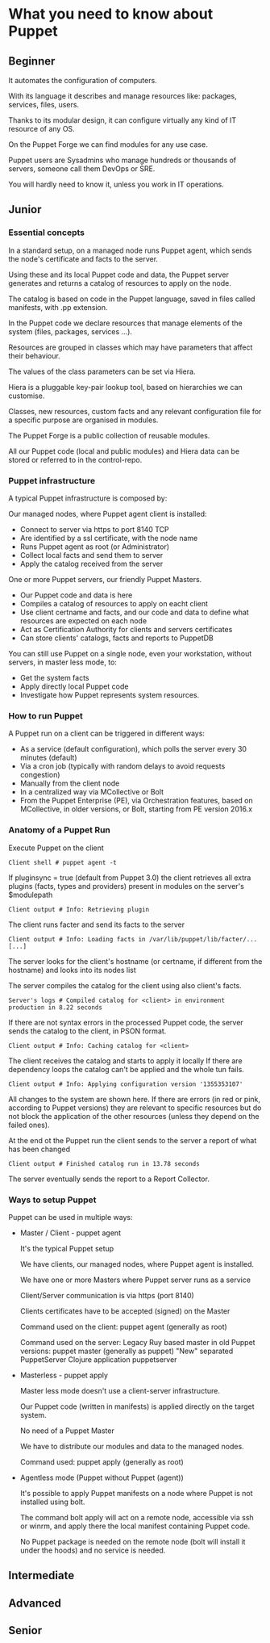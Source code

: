 # What you need to know about Puppet

## Beginner 

It automates the configuration of computers.

With its language it describes and manage resources
like: packages, services, files, users.

Thanks to its modular design, it can configure
virtually any kind of IT resource of any OS.

On the Puppet Forge we can find modules for
any use case.

Puppet users are Sysadmins who manage
hundreds or thousands of servers,
someone call them DevOps or SRE.

You will hardly need to know it,
unless you work in IT operations.


## Junior

### Essential concepts

In a standard setup, on a managed node runs Puppet agent,
which sends the node's certificate and facts to the server.

Using these and its local Puppet code and data,  the Puppet server
generates and returns a catalog of resources to apply on the node.

The catalog is based on code in the Puppet language,
saved in files called manifests, with .pp extension.

In the Puppet code we declare resources that manage
elements of the system (files, packages, services ...).

Resources are grouped in classes which
may have parameters that affect their behaviour.

The values of the class parameters can be set via Hiera.

Hiera is a pluggable key-pair lookup tool,
based on hierarchies we can customise.

Classes, new resources, custom facts and any relevant
configuration file for a specific purpose are organised in modules.

The Puppet Forge is a public collection of reusable modules.

All our Puppet code (local and public modules) and Hiera data
can be stored or referred to in the control-repo.

### Puppet infrastructure

A typical Puppet infrastructure is composed by:

Our managed nodes, where Puppet agent client is installed:

- Connect to server via https to port 8140 TCP
- Are identified by a ssl certificate, with the node name
- Runs Puppet agent as root (or Administrator)
- Collect local facts and send them to server
- Apply the catalog received from the server

One or more Puppet servers, our friendly Puppet Masters.

- Our Puppet code and data is here
- Compiles a catalog of resources to apply on eacht client
- Use client certname and facts, and our code and data
  to define what resources are expected on each node
- Act as Certification Authority for clients and servers certificates
- Can store clients' catalogs, facts and reports to PuppetDB
  
You can still use Puppet on a single node, even your workstation,
without servers, in master less mode, to:

- Get the system facts
- Apply directly local Puppet code
- Investigate how Puppet represents system resources.




### How to run Puppet

A Puppet run on a client can be triggered in different ways:

- As a service (default configuration), which polls the server every 30 minutes (default)
- Via a cron job (typically with random delays to avoid requests congestion)
- Manually from the client node
- In a centralized way via MCollective or Bolt
- From the Puppet Enterprise (PE), via Orchestration features, based on MCollective, in older versions, or Bolt, starting from PE version 2016.x



### Anatomy of a Puppet Run

Execute Puppet on the client

    Client shell # puppet agent -t

If pluginsync = true (default from Puppet 3.0) the client retrieves all extra plugins (facts, types and providers) present in modules on the server's $modulepath

    Client output # Info: Retrieving plugin

The client runs facter and send its facts to the server

    Client output # Info: Loading facts in /var/lib/puppet/lib/facter/... [...]

The server looks for the client's hostname (or certname, if different from the hostname) and looks into its nodes list

The server compiles the catalog for the client using also client's facts.

    Server's logs # Compiled catalog for <client> in environment production in 8.22 seconds

If there are not syntax errors in the processed Puppet code, the server sends the catalog to the client, in PSON format.

    Client output # Info: Caching catalog for <client>

The client receives the catalog and starts to apply it locally If there are dependency loops the catalog can't be applied and the whole tun fails.

    Client output # Info: Applying configuration version '1355353107'

All changes to the system are shown here. If there are errors (in red or pink, according to Puppet versions) they are relevant to specific resources but do not block the application of the other resources (unless they depend on the failed ones).

At the end ot the Puppet run the client sends to the server a report of what has been changed

    Client output # Finished catalog run in 13.78 seconds

The server eventually sends the report to a Report Collector.

### Ways to setup Puppet

Puppet can be used in multiple ways:

- Master / Client - puppet agent

    It's the typical Puppet setup

    We have clients, our managed nodes, where Puppet agent is installed.

    We have one or more Masters where Puppet server runs as a service

    Client/Server communication is via https (port 8140)

    Clients certificates have to be accepted (signed) on the Master

    Command used on the client: puppet agent (generally as root)

    Command used on the server:
        Legacy Ruy based master in old Puppet versions: puppet master (generally as puppet)
        "New" separated PuppetServer Clojure application puppetserver

- Masterless - puppet apply

    Master less mode doesn't use a client-server infrastructure.

    Our Puppet code (written in manifests) is applied directly on the target system.

    No need of a Puppet Master

    We have to distribute our modules and data to the managed nodes.

    Command used: puppet apply (generally as root)

- Agentless mode (Puppet without Puppet (agent))

    It's possible to apply Puppet manifests on a node where Puppet is not installed using bolt.

    The command bolt apply <manifest> will act on a remote node, accessible via ssh or winrm, and apply there the local manifest containing Puppet code.

    No Puppet package is needed on the remote node (bolt will install it under the hoods) and no service is needed.

## Intermediate

## Advanced

## Senior

